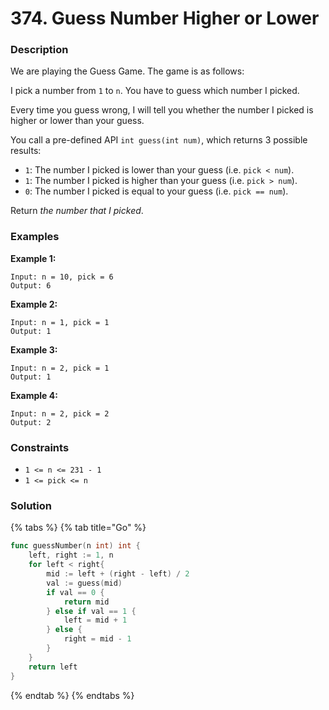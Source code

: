 # 374. Guess Number Higher or Lower

### Description

We are playing the Guess Game. The game is as follows:

I pick a number from `1` to `n`. You have to guess which number I picked.

Every time you guess wrong, I will tell you whether the number I picked is higher or lower than your guess.

You call a pre-defined API `int guess(int num)`, which returns 3 possible results:

* `1`: The number I picked is lower than your guess \(i.e. `pick < num`\).
* `1`: The number I picked is higher than your guess \(i.e. `pick > num`\).
* `0`: The number I picked is equal to your guess \(i.e. `pick == num`\).

Return _the number that I picked_.

### Examples

**Example 1:**

```text
Input: n = 10, pick = 6
Output: 6

```

**Example 2:**

```text
Input: n = 1, pick = 1
Output: 1

```

**Example 3:**

```text
Input: n = 2, pick = 1
Output: 1

```

**Example 4:**

```text
Input: n = 2, pick = 2
Output: 2

```

### **Constraints**

* `1 <= n <= 231 - 1`
* `1 <= pick <= n`

### Solution

{% tabs %}
{% tab title="Go" %}
```go
func guessNumber(n int) int {
    left, right := 1, n
    for left < right{
        mid := left + (right - left) / 2
        val := guess(mid)
        if val == 0 {
            return mid
        } else if val == 1 {
            left = mid + 1
        } else {
            right = mid - 1
        }
    }
    return left
}
```
{% endtab %}
{% endtabs %}

